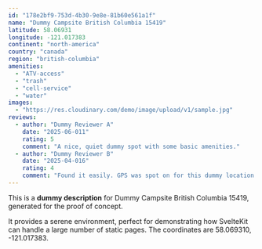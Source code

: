 ```yaml
---
id: "178e2bf9-753d-4b30-9e8e-81b60e561a1f"
name: "Dummy Campsite British Columbia 15419"
latitude: 58.06931
longitude: -121.017383
continent: "north-america"
country: "canada"
region: "british-columbia"
amenities:
  - "ATV-access"
  - "trash"
  - "cell-service"
  - "water"
images:
  - "https://res.cloudinary.com/demo/image/upload/v1/sample.jpg"
reviews:
  - author: "Dummy Reviewer A"
    date: "2025-06-011"
    rating: 5
    comment: "A nice, quiet dummy spot with some basic amenities."
  - author: "Dummy Reviewer B"
    date: "2025-04-016"
    rating: 4
    comment: "Found it easily. GPS was spot on for this dummy location."
---
```


This is a **dummy description** for Dummy Campsite British Columbia 15419, generated for the proof of concept.

It provides a serene environment, perfect for demonstrating how SvelteKit can handle a large number of static pages. The coordinates are 58.069310, -121.017383.
